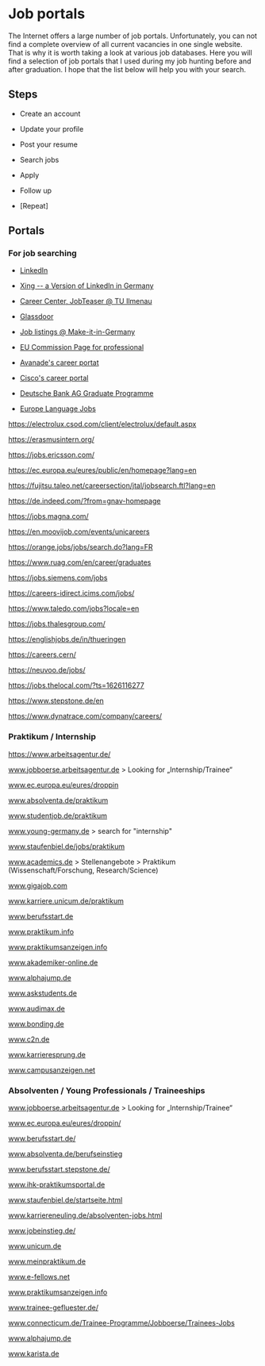 # Job portals

The Internet offers a large number of job portals. Unfortunately, you can not find a complete overview of all current vacancies in one single website. That is why it is worth taking a look at various job databases. Here you will find a selection of job portals that I used during my job hunting before and after graduation. I hope that the list below will help you with your search.


## Steps

- Create an account

- Update your profile 

- Post your resume 

- Search jobs 

- Apply 

- Follow up

- [Repeat]


## Portals

### For job searching 

- [LinkedIn](https://www.linkedin.com/in/ndremaninazafy)

- [Xing -- a Version of LinkedIn in Germany](https://www.xing.com//)

- [Career Center, JobTeaser @ TU Ilmenau](https://tu-ilmenau.jobteaser.com/en/)

- [Glassdoor](https://www.glassdoor.de/Job/index.htm)

- [Job listings @ Make-it-in-Germany](https://www.make-it-in-germany.com/en/jobs/job-listings)

- [EU Commission Page for professional](https://ec.europa.eu/growth/tools-databases/regprof/index.cfm?action=homepage)

- [Avanade's career portat](https://careers.avanade.com/)

- [Cisco's career portal](https://jobs.cisco.com/)

- [Deutsche Bank AG Graduate Programme](https://careers.db.com/students-graduates/graduate-programme/)

- [Europe Language Jobs](https://www.europelanguagejobs.com/jobs-in-Germany)

https://electrolux.csod.com/client/electrolux/default.aspx

https://erasmusintern.org/

https://jobs.ericsson.com/

https://ec.europa.eu/eures/public/en/homepage?lang=en

https://fujitsu.taleo.net/careersection/jtal/jobsearch.ftl?lang=en

https://de.indeed.com/?from=gnav-homepage

https://jobs.magna.com/

https://en.moovijob.com/events/unicareers

https://orange.jobs/jobs/search.do?lang=FR

https://www.ruag.com/en/career/graduates

https://jobs.siemens.com/jobs

https://careers-idirect.icims.com/jobs/

https://www.taledo.com/jobs?locale=en

https://jobs.thalesgroup.com/

https://englishjobs.de/in/thueringen

https://careers.cern/

https://neuvoo.de/jobs/

https://jobs.thelocal.com/?ts=1626116277

https://www.stepstone.de/en

https://www.dynatrace.com/company/careers/





### Praktikum / Internship

https://www.arbeitsagentur.de/ 

www.jobboerse.arbeitsagentur.de  > Looking for „Internship/Trainee“

www.ec.europa.eu/eures/droppin 

www.absolventa.de/praktikum 

www.studentjob.de/praktikum 

www.young-germany.de  > search for "internship"

www.staufenbiel.de/jobs/praktikum 

www.academics.de  > Stellenangebote > Praktikum (Wissenschaft/Forschung, Research/Science)

www.gigajob.com 

www.karriere.unicum.de/praktikum 

www.berufsstart.de 

www.praktikum.info 

www.praktikumsanzeigen.info 

www.akademiker-online.de 

www.alphajump.de 

www.askstudents.de 

www.audimax.de 

www.bonding.de 

www.c2n.de 

www.karrieresprung.de 

www.campusanzeigen.net 



### Absolventen / Young Professionals / Traineeships

www.jobboerse.arbeitsagentur.de  > Looking for „Internship/Trainee“

www.ec.europa.eu/eures/droppin/ 

www.berufsstart.de/ 

www.absolventa.de/berufseinstieg 

www.berufsstart.stepstone.de/ 

www.ihk-praktikumsportal.de 

www.staufenbiel.de/startseite.html 

www.karriereneuling.de/absolventen-jobs.html 

www.jobeinstieg.de/ 

www.unicum.de 

www.meinpraktikum.de 

www.e-fellows.net 

www.praktikumsanzeigen.info 

www.trainee-gefluester.de/ 

www.connecticum.de/Trainee-Programme/Jobboerse/Trainees-Jobs 

www.alphajump.de 

www.karista.de 

